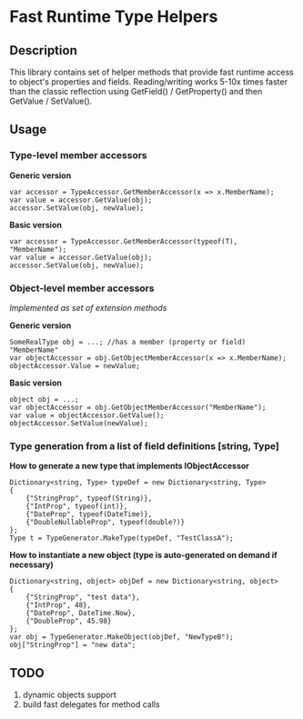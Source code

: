 # Fast Runtime Type Helpers

## Description

This library contains set of helper methods that provide fast runtime access to object's properties and fields.
Reading/writing works 5-10x times faster than the classic reflection using GetField() / GetProperty() and then GetValue / SetValue().

## Usage

### Type-level member accessors

**Generic version**

```
var accessor = TypeAccessor.GetMemberAccessor(x => x.MemberName);
var value = accessor.GetValue(obj);
accessor.SetValue(obj, newValue);
```

**Basic version**
```
var accessor = TypeAccessor.GetMemberAccessor(typeof(T), "MemberName");
var value = accessor.GetValue(obj);
accessor.SetValue(obj, newValue);
```

### Object-level member accessors

*Implemented as set of extension methods*

**Generic version**

```
SomeRealType obj = ...; //has a member (property or field) "MemberName"
var objectAccessor = obj.GetObjectMemberAccessor(x => x.MemberName);
objectAccessor.Value = newValue;
```

**Basic version**

```
object obj = ...;
var objectAccessor = obj.GetObjectMemberAccessor("MemberName");
var value = objectAccessor.GetValue();
objectAccessor.SetValue(newValue);
```

### Type generation from a list of field definitions [string, Type]

**How to generate a new type that implements IObjectAccessor**

```
Dictionary<string, Type> typeDef = new Dictionary<string, Type>
{
	{"StringProp", typeof(String)},
	{"IntProp", typeof(int)},
	{"DateProp", typeof(DateTime)},
	{"DoubleNullableProp", typeof(double?)}
};
Type t = TypeGenerator.MakeType(typeDef, "TestClassA");
```

**How to instantiate a new object (type is auto-generated on demand if necessary)**

```
Dictionary<string, object> objDef = new Dictionary<string, object>
{
	{"StringProp", "test data"},
	{"IntProp", 48},
	{"DateProp", DateTime.Now},
	{"DoubleProp", 45.98}
};
var obj = TypeGenerator.MakeObject(objDef, "NewTypeB");
obj["StringProp"] = "new data";
```

## TODO
1. dynamic objects support
2. build fast delegates for method calls
